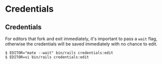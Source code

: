 # Credentials

## Credentials

For editors that fork and exit immediately, it's important to pass a `wait` flag, otherwise the credentials will be saved immediately with no chance to edit.

```text
$ EDITOR="mate --wait" bin/rails credentials:edit
$ EDITOR=vi bin/rails credentials:edit
```

